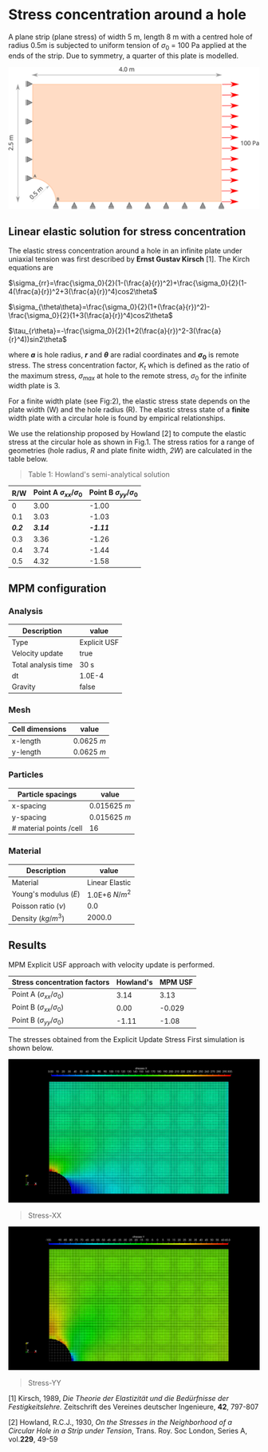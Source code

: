# Stress concentration around a hole

A plane strip (plane stress) of width 5 m, length 8 m with a centred hole of radius 0.5m is subjected to uniform tension of $\sigma_0$ = 100 Pa applied at the ends of the strip. Due to symmetry, a quarter of this plate is modelled.

![Fig 1: Finite width plate with a circular hole subjected to an uniform tension at far ends](plate-hole.svg)

## Linear elastic solution for stress concentration
The elastic stress concentration around a hole in an infinite plate under uniaxial tension was first described by **Ernst Gustav Kirsch** [1]. The Kirch equations are 

$\sigma_{rr}=\frac{\sigma_0}{2}(1-(\frac{a}{r})^2)+\frac{\sigma_0}{2}(1-4(\frac{a}{r})^2+3(\frac{a}{r})^4)cos2\theta$

$\sigma_{\theta\theta}=\frac{\sigma_0}{2}(1+(\frac{a}{r})^2)-\frac{\sigma_0}{2}(1+3(\frac{a}{r})^4)cos2\theta$

$\tau_{r\theta}=-\frac{\sigma_0}{2}(1+2(\frac{a}{r})^2-3(\frac{a}{r}^4))sin2\theta$

where ***a*** is hole radius, ***r*** and ***$\theta$*** are radial coordinates and **$\sigma_0$** is remote stress. The stress concentration factor, $K_t$ which is defined as the ratio of the maximum stress, $\sigma_{max}$ at hole to the remote stress, $\sigma_0$ for the infinite width plate is 3.

For a finite width plate (see Fig:2), the elastic stress state depends on the plate width (W) and the hole radius (R). The elastic stress state of a **finite** width plate with a circular hole is found by empirical relationships.

We use the relationship proposed by Howland [2] to compute the elastic stress at the circular hole as shown in Fig.1.  The stress ratios for a range of geometries (hole radius, *R* and plate finite width, *2W*) are calculated in the table below. 

> Table 1: Howland's semi-analytical solution

|R/W		 | Point A $\sigma_{xx}/\sigma_0$	| Point B $\sigma_{yy}/\sigma_0$	|
|----------------|--------------------------------------|-------------------------------|
|0		 | 3.00					| -1.00				|
|0.1		 | 3.03					| -1.03				|
|***0.2***		 | ***3.14***					| ***-1.11***				|
|0.3		 | 3.36					| -1.26				|
|0.4		 | 3.74					| -1.44				|
|0.5		 | 4.32					| -1.58				|

## MPM configuration


### Analysis

|Description		| value		|
|-----------------------|---------------|
|Type		 	| Explicit USF	|
|Velocity update	| true		|
|Total analysis time 	| 30 s		|
|dt		 	| 1.0E-4	|
|Gravity		| false		|

### Mesh

|Cell dimensions	| value		|
|-----------------------|---------------|
|x-length 		| 0.0625 $m$ 	|
|y-length 		| 0.0625 $m$ 	|

### Particles

|Particle spacings	| value		|
|-----------------------|---------------|
|x-spacing 		| 0.015625 $m$ 	|
|y-spacing 		| 0.015625 $m$ 	|
|# material points /cell| 16		| 


### Material

|Description		| value		|
|-----------------------|---------------|
|Material	 	| Linear Elastic|
|Young's modulus ($E$)	| 1.0E+6 $N/m^2$|
|Poisson ratio ($\nu$)	| 0.0		|
|Density ($kg/m^3$)	| 2000.0	|

## Results

MPM Explicit USF approach with velocity update is performed.

| Stress concentration factors		| Howland's	| MPM USF	|
|---------------------------------------|---------------|---------------|
| Point A ($\sigma_{xx}/\sigma_0$)	|  3.14		|  3.13	|
| Point B ($\sigma_{xx}/\sigma_0$)	|  0.00		| -0.029	|
| Point B ($\sigma_{yy}/\sigma_0$)	| -1.11		| -1.08	|

The stresses obtained from the Explicit Update Stress First simulation is shown below.

![Stress XX](plate-hole-stress-xx.png)
> Stress-XX

![Stress YY](plate-hole-stress-yy.png)
> Stress-YY

[1] Kirsch, 1989, *Die Theorie der Elastizität und die Bedürfnisse der Festigkeitslehre.* Zeitschrift des Vereines deutscher Ingenieure, **42**, 797-807

[2] Howland, R.C.J., 1930, *On the Stresses in the Neighborhood of a Circular Hole in a Strip under Tension*, Trans. Roy. Soc London, Series A, vol.**229**, 49-59
